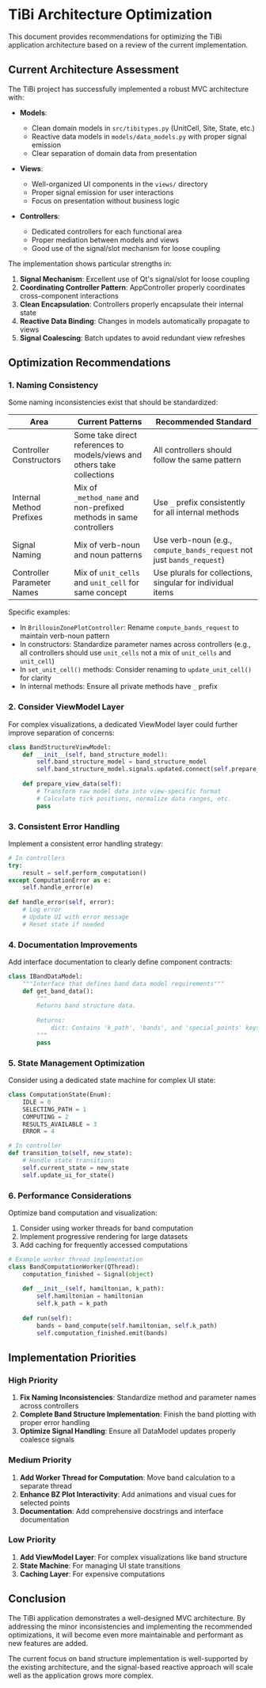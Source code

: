 # TiBi Architecture Optimization

This document provides recommendations for optimizing the TiBi application architecture based on a review of the current implementation.

## Current Architecture Assessment

The TiBi project has successfully implemented a robust MVC architecture with:

- **Models**:
  - Clean domain models in `src/tibitypes.py` (UnitCell, Site, State, etc.)
  - Reactive data models in `models/data_models.py` with proper signal emission
  - Clear separation of domain data from presentation

- **Views**:
  - Well-organized UI components in the `views/` directory
  - Proper signal emission for user interactions
  - Focus on presentation without business logic

- **Controllers**:
  - Dedicated controllers for each functional area
  - Proper mediation between models and views
  - Good use of the signal/slot mechanism for loose coupling

The implementation shows particular strengths in:

1. **Signal Mechanism**: Excellent use of Qt's signal/slot for loose coupling
2. **Coordinating Controller Pattern**: AppController properly coordinates cross-component interactions
3. **Clean Encapsulation**: Controllers properly encapsulate their internal state
4. **Reactive Data Binding**: Changes in models automatically propagate to views
5. **Signal Coalescing**: Batch updates to avoid redundant view refreshes

## Optimization Recommendations

### 1. Naming Consistency

Some naming inconsistencies exist that should be standardized:

| Area | Current Patterns | Recommended Standard |
|------|-----------------|---------------------|
| Controller Constructors | Some take direct references to models/views and others take collections | All controllers should follow the same pattern |
| Internal Method Prefixes | Mix of `_method_name` and non-prefixed methods in same controllers | Use `_` prefix consistently for all internal methods |
| Signal Naming | Mix of verb-noun and noun patterns | Use verb-noun (e.g., `compute_bands_request` not just `bands_request`) |
| Controller Parameter Names | Mix of `unit_cells` and `unit_cell` for same concept | Use plurals for collections, singular for individual items |

Specific examples:

- In `BrillouinZonePlotController`: Rename `compute_bands_request` to maintain verb-noun pattern
- In constructors: Standardize parameter names across controllers (e.g., all controllers should use `unit_cells` not a mix of `unit_cells` and `unit_cell`)
- In `set_unit_cell()` methods: Consider renaming to `update_unit_cell()` for clarity
- In internal methods: Ensure all private methods have `_` prefix

### 2. Consider ViewModel Layer

For complex visualizations, a dedicated ViewModel layer could further improve separation of concerns:

```python
class BandStructureViewModel:
    def __init__(self, band_structure_model):
        self.band_structure_model = band_structure_model
        self.band_structure_model.signals.updated.connect(self.prepare_view_data)
        
    def prepare_view_data(self):
        # Transform raw model data into view-specific format
        # Calculate tick positions, normalize data ranges, etc.
        pass
```

### 3. Consistent Error Handling

Implement a consistent error handling strategy:

```python
# In controllers
try:
    result = self.perform_computation()
except ComputationError as e:
    self.handle_error(e)
    
def handle_error(self, error):
    # Log error
    # Update UI with error message
    # Reset state if needed
```

### 4. Documentation Improvements

Add interface documentation to clearly define component contracts:

```python
class IBandDataModel:
    """Interface that defines band data model requirements"""
    def get_band_data(): 
        """
        Returns band structure data.
        
        Returns:
            dict: Contains 'k_path', 'bands', and 'special_points' keys
        """
        pass
```

### 5. State Management Optimization

Consider using a dedicated state machine for complex UI state:

```python
class ComputationState(Enum):
    IDLE = 0
    SELECTING_PATH = 1
    COMPUTING = 2
    RESULTS_AVAILABLE = 3
    ERROR = 4

# In controller
def transition_to(self, new_state):
    # Handle state transitions
    self.current_state = new_state
    self.update_ui_for_state()
```

### 6. Performance Considerations

Optimize band computation and visualization:

1. Consider using worker threads for band computation
2. Implement progressive rendering for large datasets
3. Add caching for frequently accessed computations

```python
# Example worker thread implementation
class BandComputationWorker(QThread):
    computation_finished = Signal(object)
    
    def __init__(self, hamiltonian, k_path):
        self.hamiltonian = hamiltonian
        self.k_path = k_path
        
    def run(self):
        bands = band_compute(self.hamiltonian, self.k_path)
        self.computation_finished.emit(bands)
```

## Implementation Priorities

### High Priority

1. **Fix Naming Inconsistencies**: Standardize method and parameter names across controllers
2. **Complete Band Structure Implementation**: Finish the band plotting with proper error handling
3. **Optimize Signal Handling**: Ensure all DataModel updates properly coalesce signals

### Medium Priority

1. **Add Worker Thread for Computation**: Move band calculation to a separate thread
2. **Enhance BZ Plot Interactivity**: Add animations and visual cues for selected points
3. **Documentation**: Add comprehensive docstrings and interface documentation

### Low Priority

1. **Add ViewModel Layer**: For complex visualizations like band structure
2. **State Machine**: For managing UI state transitions
3. **Caching Layer**: For expensive computations

## Conclusion

The TiBi application demonstrates a well-designed MVC architecture. By addressing the minor inconsistencies and implementing the recommended optimizations, it will become even more maintainable and performant as new features are added.

The current focus on band structure implementation is well-supported by the existing architecture, and the signal-based reactive approach will scale well as the application grows more complex.
